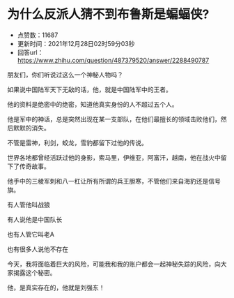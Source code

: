 # 为什么反派人猜不到布鲁斯是蝙蝠侠?
- 点赞数：11687
- 更新时间：2021年12月28日02时59分03秒
- 回答url：https://www.zhihu.com/question/487379520/answer/2288490787
<body>
 <p data-pid="lskhhXAo">朋友们，你们听说过这么一个神秘人物吗？</p>
 <p data-pid="jwoJMASw">如果说中国陆军天下无敌的话，他，就是中国陆军中的王者。</p>
 <p data-pid="NKuGtW_8">他的资料是绝密中的绝密，知道他真实身份的人不超过五个人。</p>
 <p data-pid="_jmUAm27">他是军中的神话，总是突然出现在某一支部队，在他们最擅长的领域击败他们，然后默默的消失。</p>
 <p data-pid="96r7I1fo">不管是雷神，利剑，蛟龙，雪豹都留下过他的传说。</p>
 <p data-pid="JVRJC1pJ">世界各地都曾经活跃过他的身影，索马里，伊维亚，阿富汗，越南，他在战火中留下了传奇故事。</p>
 <p data-pid="_VDSSuf8">他手中的三棱军刺和八一杠让所有所谓的兵王胆寒，不管他们来自海豹还是信号旗。</p>
 <p data-pid="Hb1Wmq1e">有人管他叫战狼</p>
 <p data-pid="rGSvCvsi">有人说他是中国队长</p>
 <p data-pid="caN6QHFF">也有人管它叫老A</p>
 <p data-pid="3iEXrFpg">也有很多人说他不存在</p>
 <p data-pid="A7Tni2rE">今天，我将面临着巨大的风险，可能我和我的账户都会一起神秘失踪的风险，向大家揭露这个秘密。</p>
 <p data-pid="Uo4aRZjT">他，是真实存在的，他就是刘强东！</p>
</body>